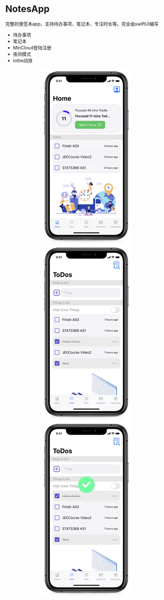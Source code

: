 # NotesApp
完整的便签本app，支持待办事项、笔记本、专注时长等。完全由swiftUI编写

* 待办事项
* 笔记本
* MinCloud登陆注册
* 夜间模式
* lottie动效

<div align=center><img src="https://github.com/dyeeee/NotesApp/blob/master/BA9D268CD0E878BF5790F646B301DB97.JPG" width="280" />
<img src="https://github.com/dyeeee/NotesApp/blob/master/A17817B53082F53ED584960716FE6053.JPG" width="280"/><img src="https://github.com/dyeeee/NotesApp/blob/master/D81B53D18A82834A70E4CDCB80B66CC2.JPG" width="280"/></div>

